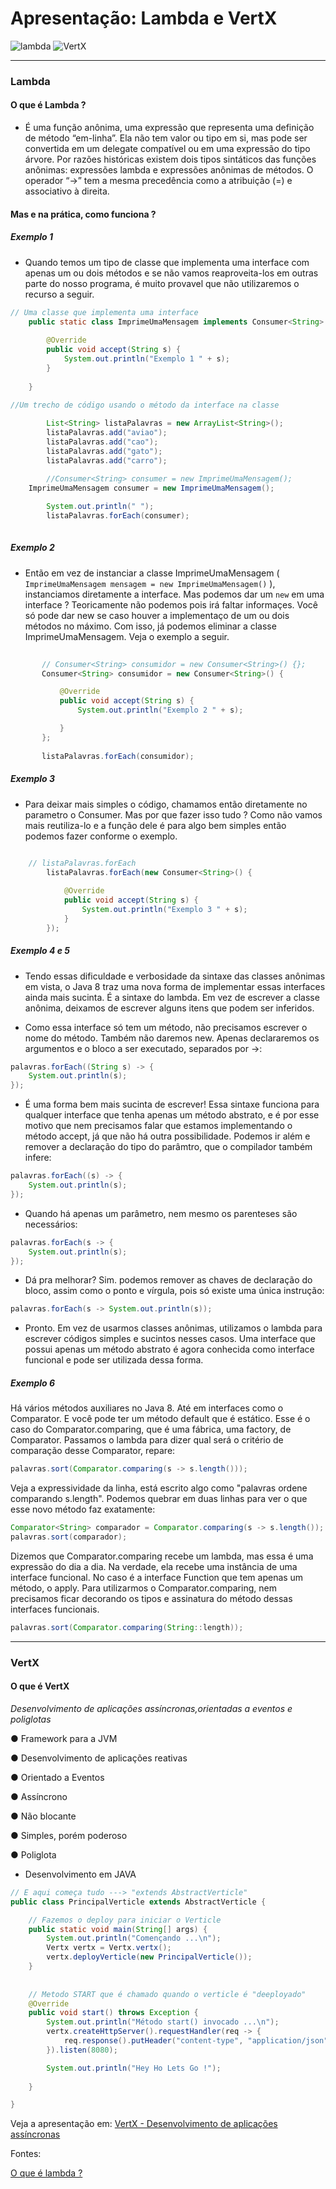 # Apresentação: Lambda e VertX

![lambda](http://img.viralpatel.net/2014/01/java-lambda-expression.png)    ![VertX](http://vertx.io/vertx2/logo-white-big.png)



---


### Lambda
#### O que é Lambda ?
  - É uma função anônima, uma expressão que representa uma definição de método “em-linha”. Ela não tem valor ou tipo em si, mas pode ser convertida em um delegate compatível ou em uma expressão do tipo árvore. Por razões históricas existem dois tipos sintáticos das funções anônimas: expressões lambda e expressões anônimas de métodos. O operador “->” tem a mesma precedência como a atribuição (=) e associativo à direita.
    
#### Mas e na prática, como funciona ?
##### Exemplo 1
  - Quando temos um tipo de classe que implementa uma interface com apenas um ou dois métodos e se não vamos reaproveita-los em outras parte do nosso programa, é muito provavel que não utilizaremos o recurso a seguir.

```java
// Uma classe que implementa uma interface
	public static class ImprimeUmaMensagem implements Consumer<String> {
		
		@Override
		public void accept(String s) {
			System.out.println("Exemplo 1 " + s);
		}
		
	}
  
//Um trecho de código usando o método da interface na classe

		List<String> listaPalavras = new ArrayList<String>();
		listaPalavras.add("aviao");
		listaPalavras.add("cao");
		listaPalavras.add("gato");
		listaPalavras.add("carro");

		//Consumer<String> consumer = new ImprimeUmaMensagem();
    ImprimeUmaMensagem consumer = new ImprimeUmaMensagem();
    
		System.out.println(" ");
		listaPalavras.forEach(consumer);
    
```
##### Exemplo 2
  - Então em vez de instanciar a classe ImprimeUmaMensagem ( ``` ImprimeUmaMensagem mensagem = new ImprimeUmaMensagem() ``` ), instanciamos diretamente a interface. Mas podemos dar um ```new``` em uma interface ? Teoricamente não podemos pois irá faltar informaçes. Você só pode dar new se caso houver a implementaço de um ou dois métodos no máximo. Com isso, já podemos eliminar a classe ImprimeUmaMensagem. Veja o exemplo a seguir.
  
 ```java
		
		// Consumer<String> consumidor = new Consumer<String>() {};
		Consumer<String> consumidor = new Consumer<String>() {

			@Override
			public void accept(String s) {
				System.out.println("Exemplo 2 " + s);

			}
		};
		
		listaPalavras.forEach(consumidor); 
 ```
##### Exemplo 3 
  - Para deixar mais simples o código, chamamos então diretamente no parametro o Consumer. Mas por que fazer isso tudo ? Como não vamos mais reutiliza-lo e a função dele é para algo bem simples então podemos fazer conforme o exemplo.
  
```java
    
    // listaPalavras.forEach
		listaPalavras.forEach(new Consumer<String>() {

			@Override
			public void accept(String s) {
				System.out.println("Exemplo 3 " + s);
			}
		});

```


##### Exemplo 4 e 5
  - Tendo essas dificuldade e verbosidade da sintaxe das classes anônimas em vista, o Java 8 traz uma nova forma de implementar essas interfaces ainda mais sucinta. É a sintaxe do lambda. Em vez de escrever a classe anônima, deixamos de escrever alguns itens que podem ser inferidos.

  - Como essa interface só tem um método, não precisamos escrever o nome do método. Também não daremos new. Apenas declararemos os argumentos e o bloco a ser executado, separados por ->:
```java
palavras.forEach((String s) -> {
    System.out.println(s);
});
```
  - É uma forma bem mais sucinta de escrever! Essa sintaxe funciona para qualquer interface que tenha apenas um método abstrato, e é por esse motivo que nem precisamos falar que estamos implementando o método accept, já que não há outra possibilidade. Podemos ir além e remover a declaração do tipo do parâmtro, que o compilador também infere:
```java
palavras.forEach((s) -> {
    System.out.println(s);
});
```
  - Quando há apenas um parâmetro, nem mesmo os parenteses são necessários:
```java
palavras.forEach(s -> {
    System.out.println(s);
});
```

 - Dá pra melhorar? Sim. podemos remover as chaves de declaração do bloco, assim como o ponto e vírgula, pois só existe uma única instrução:
```java
palavras.forEach(s -> System.out.println(s));
```
 - Pronto. Em vez de usarmos classes anônimas, utilizamos o lambda para escrever códigos simples e sucintos nesses casos. Uma interface que possui apenas um método abstrato é agora conhecida como interface funcional e pode ser utilizada dessa forma.

##### Exemplo 6

Há vários métodos auxiliares no Java 8. Até em interfaces como o Comparator. E você pode ter um método default que é estático. Esse é o caso do Comparator.comparing, que é uma fábrica, uma factory, de Comparator. Passamos o lambda para dizer qual será o critério de comparação desse Comparator, repare:

```java
palavras.sort(Comparator.comparing(s -> s.length()));
```

Veja a expressividade da linha, está escrito algo como "palavras ordene comparando s.length". Podemos quebrar em duas linhas para ver o que esse novo método faz exatamente:

```java
Comparator<String> comparador = Comparator.comparing(s -> s.length());
palavras.sort(comparador);
```

Dizemos que Comparator.comparing recebe um lambda, mas essa é uma expressão do dia a dia. Na verdade, ela recebe uma instância de uma interface funcional. No caso é a interface Function que tem apenas um método, o apply. Para utilizarmos o Comparator.comparing, nem precisamos ficar decorando os tipos e assinatura do método dessas interfaces funcionais. 

```java
palavras.sort(Comparator.comparing(String::length));
```

---

### VertX

 #### O que é VertX
  *Desenvolvimento de aplicações assíncronas,orientadas a eventos e poliglotas*
  
  ● Framework para a JVM
  
  ● Desenvolvimento de aplicações reativas
  
  ● Orientado a Eventos
  
  ● Assíncrono
  
  ● Não blocante
  
  ● Simples, porém poderoso

  ● Poliglota
  
  
 - Desenvolvimento em JAVA

```java
// E aqui começa tudo ---> "extends AbstractVerticle"
public class PrincipalVerticle extends AbstractVerticle {

	// Fazemos o deploy para iniciar o Verticle
	public static void main(String[] args) {
		System.out.println("Començando ...\n");
		Vertx vertx = Vertx.vertx();
		vertx.deployVerticle(new PrincipalVerticle());
	}
	
	
	// Metodo START que é chamado quando o verticle é "deeployado"
	@Override
	public void start() throws Exception {
		System.out.println("Método start() invocado ...\n");
		vertx.createHttpServer().requestHandler(req -> {
			req.response().putHeader("content-type", "application/json").end("Fala rapaziada !");
		}).listen(8080);

		System.out.println("Hey Ho Lets Go !");
		
	}

}

```

Veja a apresentação em: [VertX - Desenvolvimento de aplicações assíncronas](https://pt.slideshare.net/rpeleias/desenvolvimento-de-aplicaes-assncronas-orientadas-a-eventos-e-poliglotas-com-vertx)







Fontes:

  [O que é lambda ?](https://www.teclogica.com.br/java-8-o-que-e-lambda/)
